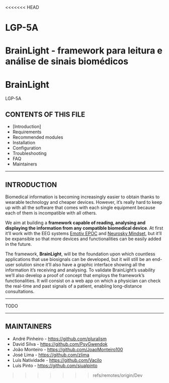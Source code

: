 <<<<<<< HEAD
# LGP-5A
BrainLight - framework para leitura e análise de sinais biomédicos 
=======
# BrainLight
LGP-5A

## CONTENTS OF THIS FILE
   
 * [Introduction]
 * Requirements
 * Recommended modules
 * Installation
 * Configuration
 * Troubleshooting
 * FAQ
 * Maintainers

 
 ---
 
 
## INTRODUCTION
   
Biomedical information is becoming increasingly easier to obtain thanks to wearable technology and cheaper devices. However, it’s really hard to keep up with all the software that comes with each single equipment because each of them is incompatible with all others.

We aim at building a **framework capable of reading, analysing and displaying the information from any compatible biomedical device**. At first it’ll work with the EEG systems [Emotiv EPOC](https://emotiv.com/epoc.php) and [Neurosky Mindset](http://neurosky.com/biosensors/eeg-sensor/biosensors/), but it’ll be expansible so that more devices and functionalities can be easily added in the future.

The framework, **BrainLight**, will be the foundation upon which countless applications that use biosignals can be developed, but it will still be an end-user solution since it’ll also have a graphic interface showing all the information it’s receiving and analysing. To validate BrainLight’s usability we’ll also develop a proof of concept that employs the framework’s functionalities. It will consist on a web app on which a physician can check the real-time and past signals of a patient, enabling long-distance consultations.


 ---
 
 
TODO


 ---
 
 
## MAINTAINERS

* André Pinheiro - https://github.com/pluralism
* David Silva - https://github.com/PsyGwendok
* João Monteiro - https://github.com/JoaoMonteiro100
* José Lima - https://github.com/zlima
* Luís Natividade - https://github.com/Vacilo
* Luís Pinto - https://github.com/siualpinto
>>>>>>> refs/remotes/origin/Dev

